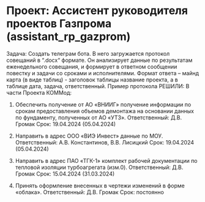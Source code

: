 # Проект: Ассистент руководителя проектов Газпрома (assistant_rp_gazprom)

Задача: Создать телеграм бота. В него загружается протокол совещаний в “.docx“ формате. Он анализирует данные по результатам еженедельного совещания, и формирует в ответном сообщении повестку и задачи со сроками и исполнителями. Формат ответа – майнд карта (в виде таблиц) - заголовок таблицы название проекта, а в таблице дата, задача, ответственный.
Пример протокола
РЕШИЛИ:
В части Проекта КОММод:

1.	Обеспечить получение от АО «ВНИИГ» получение информации по срокам предоставления объемов демонтажа на основании данных по фундаменту, полученных от АО «УТЗ».
Ответственный: Д.В. Громак
Срок: 19.04.2024 (05.04.2024)

2.	Направить в адрес ООО «ВИЭ Инвест» данные по МОУ.
Ответственный: А.В. Константинов, В.В. Лисицкий
Срок: 19.04.2024 (05.04.2024)

3.	Направить в адрес ПАО «ТГК-1» комплект рабочей документации по тепловой изоляции турбоагрегата (изм.0).
Ответственный: Д.В. Громак
Срок: 15.04.2024 (31.03.2024)  

4.	Принять оформление внесенных в чертежи изменений в форме «облака».
Ответственный: Д.В. Громак
Срок: 	постоянно
